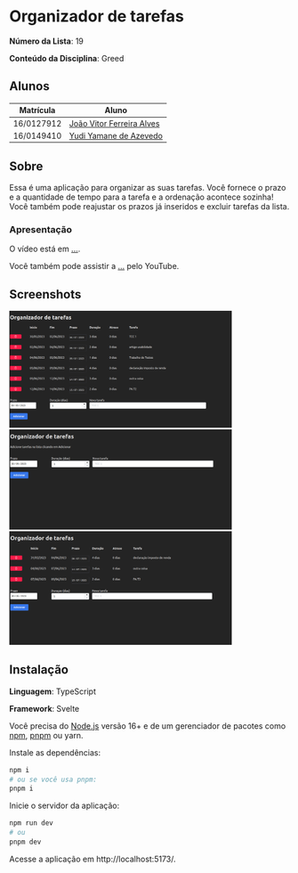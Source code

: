 # Organizador de tarefas

**Número da Lista**: 19

**Conteúdo da Disciplina**: Greed

## Alunos
| Matrícula  | Aluno                                                       |
| ---------- | ----------------------------------------------------------- |
| 16/0127912 | [João Vitor Ferreira Alves](https://github.com/vitorAlves7) |
| 16/0149410 | [Yudi Yamane de Azevedo](https://github.com/yudi-azvd)      |


## Sobre 
Essa é uma aplicação para organizar as suas tarefas. Você fornece o prazo e 
a quantidade de tempo para a tarefa e a ordenação acontece sozinha! Você
também pode reajustar os prazos já inseridos e excluir tarefas da lista.

### Apresentação

O vídeo está em [...](.).

Você também pode assistir a [...](#)
pelo YouTube.

## Screenshots
<img src="./docs/screenshot-1.png" width="400" alt="aplicação com algumas tarefas">

<img src="./docs/screenshot-2.png" width="400" alt="aplicação com algumas tarefas">

<img src="./docs/screenshot-3.png" width="400" alt="aplicação com nenhuma tarefa">


## Instalação 
**Linguagem**: TypeScript

**Framework**: Svelte

Você precisa do [Node.js](https://nodejs.org/en) versão 16+ e de um gerenciador
de pacotes como
[npm](https://docs.npmjs.com/downloading-and-installing-node-js-and-npm),
[pnpm](https://pnpm.io/installation) ou yarn.

Instale as dependências:

```sh
npm i
# ou se você usa pnpm:
pnpm i
```

Inicie o servidor da aplicação:

```sh
npm run dev
# ou
pnpm dev
```

Acesse a aplicação em http://localhost:5173/.

